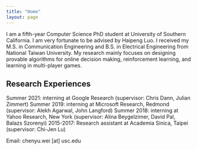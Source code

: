 ```yaml
---
title: "Home"
layout: page
---
```


I am a fifth-year Computer Science PhD student at University of Southern California.  I am very fortunate to be advised by Haipeng Luo. I received my M.S. in Communication Engineering and B.S. in Electrical Engineering from National Taiwan University. My research mainly focuses on designing provable algorithms for online decision making, reinforcement learning, and learning in multi-player games.  


## Research Experiences

Summer 2021: interning at Google Research (supervisor: Chris Dann, Julian Zimmert)
Summer 2019: interning at Microsoft Research, Redmond (supervisor: Alekh Agarwal, John Langford)
Summer 2018: interning at Yahoo Research, New York (supervisor: Alina Beygelzimer, David Pal, Balazs Szorenyi)
2015-2017: Research assistant at Academia Sinica, Taipei (supervisor: Chi-Jen Lu)


Email: chenyu.wei [at] usc.edu
